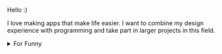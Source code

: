 

Hello :) 

I love making apps that make life easier. I want to combine my design experience with programming and take part in larger projects in this field.

<details>

<summary>For Funny</summary>




<!--START_SECTION:waka-->
![Code Time](http://img.shields.io/badge/Code%20Time-203%20hrs%209%20mins-blue)

![Profile Views](http://img.shields.io/badge/Profile%20Views-3-blue)

**🐱 My GitHub Data** 

> 🏆 610 Contributions in the Year 2022
 > 
> 📦 77.9 kB Used in GitHub's Storage 
 > 
> 💼 Opted to Hire
 > 
> 📜 53 Public Repositories 
 > 
> 🔑 2 Private Repositories  
 > 
**I'm a Night 🦉** 

```text
🌞 Morning    90 commits     ████░░░░░░░░░░░░░░░░░░░░░   16.57% 
🌆 Daytime    162 commits    ███████░░░░░░░░░░░░░░░░░░   29.83% 
🌃 Evening    136 commits    ██████░░░░░░░░░░░░░░░░░░░   25.05% 
🌙 Night      155 commits    ███████░░░░░░░░░░░░░░░░░░   28.55%

```
📅 **I'm Most Productive on Monday** 

```text
Monday       104 commits    ████░░░░░░░░░░░░░░░░░░░░░   19.15% 
Tuesday      56 commits     ██░░░░░░░░░░░░░░░░░░░░░░░   10.31% 
Wednesday    70 commits     ███░░░░░░░░░░░░░░░░░░░░░░   12.89% 
Thursday     70 commits     ███░░░░░░░░░░░░░░░░░░░░░░   12.89% 
Friday       102 commits    ████░░░░░░░░░░░░░░░░░░░░░   18.78% 
Saturday     59 commits     ██░░░░░░░░░░░░░░░░░░░░░░░   10.87% 
Sunday       82 commits     ███░░░░░░░░░░░░░░░░░░░░░░   15.1%

```


📊 **This Week I Spent My Time On** 

```text
⌚︎ Time Zone: Europe/Istanbul

💬 Programming Languages: 
TypeScript               5 hrs 59 mins       █████████████████████░░░░   87.41% 
CSS                      30 mins             █░░░░░░░░░░░░░░░░░░░░░░░░   7.44% 
Bash                     8 mins              ░░░░░░░░░░░░░░░░░░░░░░░░░   1.98% 
JSON                     4 mins              ░░░░░░░░░░░░░░░░░░░░░░░░░   1.05% 
XML                      4 mins              ░░░░░░░░░░░░░░░░░░░░░░░░░   1.0%

🐱‍💻 Projects: 
frontendship             6 hrs 23 mins       ███████████████████████░░   93.02% 
hangman                  20 mins             █░░░░░░░░░░░░░░░░░░░░░░░░   4.89% 
.zsh_sessions            8 mins              ░░░░░░░░░░░░░░░░░░░░░░░░░   2.09%

```

**I Mostly Code in JavaScript** 

```text
JavaScript               20 repos            ████████████░░░░░░░░░░░░░   47.62% 
HTML                     7 repos             ████░░░░░░░░░░░░░░░░░░░░░   16.67% 
CSS                      6 repos             ███░░░░░░░░░░░░░░░░░░░░░░   14.29% 
Swift                    5 repos             ███░░░░░░░░░░░░░░░░░░░░░░   11.9% 
TypeScript               3 repos             █░░░░░░░░░░░░░░░░░░░░░░░░   7.14%

```



 Last Updated on 08/11/2022 19:01:08 UTC
<!--END_SECTION:waka-->

</details>
